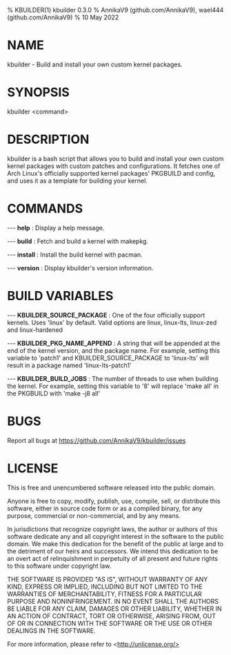 % KBUILDER(1) kbuilder 0.3.0
% AnnikaV9 (github.com/AnnikaV9), wael444 (github.com/AnnikaV9)
% 10 May 2022

# NAME
kbuilder - Build and install your own custom kernel packages.

# SYNOPSIS
kbuilder \<command>

# DESCRIPTION
kbuilder is a bash script that allows you to build and install your own custom kernel packages with custom patches and configurations. It fetches one of Arch Linux's officially supported kernel packages' PKGBUILD and config, and uses it as a template for building your kernel.

# COMMANDS
\-\-\- **help**
:   Display a help message.

\-\-\- **build**
:   Fetch and build a kernel with makepkg.

\-\-\- **install**
:   Install the build kernel with pacman.

\-\-\- **version**
:   Display kbuilder's version information.

# BUILD VARIABLES
\-\-\- **KBUILDER_SOURCE_PACKAGE**
: One of the four officially support kernels. Uses 'linux' by default. Valid options are linux, linux-lts, linux-zed and linux-hardened

\-\-\- **KBUILDER_PKG_NAME_APPEND**
: A string that will be appended at the end of the kernel version, and the package name. For example, setting this variable to 'patch1' and KBUILDER_SOURCE_PACKAGE to 'linux-lts' will result in a package named 'linux-lts-patch1'

\-\-\- **KBUILDER_BUILD_JOBS**
: The number of threads to use when building the kernel. For example, setting this variable to '8' will replace 'make all' in the PKGBUILD with 'make -j8 all'

# BUGS
Report all bugs at https://github.com/AnnikaV9/kbuilder/issues

# LICENSE
This is free and unencumbered software released into the public domain.

Anyone is free to copy, modify, publish, use, compile, sell, or
distribute this software, either in source code form or as a compiled
binary, for any purpose, commercial or non-commercial, and by any
means.

In jurisdictions that recognize copyright laws, the author or authors
of this software dedicate any and all copyright interest in the
software to the public domain. We make this dedication for the benefit
of the public at large and to the detriment of our heirs and
successors. We intend this dedication to be an overt act of
relinquishment in perpetuity of all present and future rights to this
software under copyright law.

THE SOFTWARE IS PROVIDED "AS IS", WITHOUT WARRANTY OF ANY KIND,
EXPRESS OR IMPLIED, INCLUDING BUT NOT LIMITED TO THE WARRANTIES OF
MERCHANTABILITY, FITNESS FOR A PARTICULAR PURPOSE AND NONINFRINGEMENT.
IN NO EVENT SHALL THE AUTHORS BE LIABLE FOR ANY CLAIM, DAMAGES OR
OTHER LIABILITY, WHETHER IN AN ACTION OF CONTRACT, TORT OR OTHERWISE,
ARISING FROM, OUT OF OR IN CONNECTION WITH THE SOFTWARE OR THE USE OR
OTHER DEALINGS IN THE SOFTWARE.

For more information, please refer to \<http://unlicense.org/>

